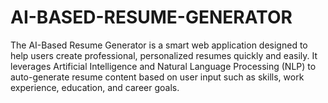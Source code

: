 # AI-BASED-RESUME-GENERATOR
The AI-Based Resume Generator is a smart web application designed to help users create professional, personalized resumes quickly and easily. It leverages Artificial Intelligence and Natural Language Processing (NLP) to auto-generate resume content based on user input such as skills, work experience, education, and career goals.
